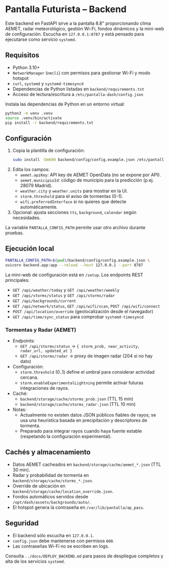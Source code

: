 # Pantalla Futurista – Backend

Este backend en FastAPI sirve a la pantalla 8.8" proporcionando clima AEMET, radar
meteorológico, gestión Wi-Fi, fondos dinámicos y la mini-web de configuración.
Escucha en `127.0.0.1:8787` y está pensado para ejecutarse como servicio `systemd`.

## Requisitos

- Python 3.10+
- `NetworkManager` (`nmcli`) con permisos para gestionar Wi-Fi y modo hotspot
- `curl`, `systemd` y `systemd-timesyncd`
- Dependencias de Python listadas en `backend/requirements.txt`
- Acceso de lectura/escritura a `/etc/pantalla-dash/config.json`

Instala las dependencias de Python en un entorno virtual:

```bash
python3 -m venv .venv
source .venv/bin/activate
pip install -r backend/requirements.txt
```

## Configuración

1. Copia la plantilla de configuración:
   ```bash
   sudo install -Dm600 backend/config/config.example.json /etc/pantalla-dash/config.json
   ```
2. Edita los campos:
   - `aemet.apiKey`: API key de AEMET OpenData (no se expone por API).
   - `aemet.municipioId`: código de municipio para la predicción (p.ej. 28079 Madrid).
   - `weather.city` y `weather.units` para mostrar en la UI.
   - `storm.threshold` para el aviso de tormentas (0-1).
   - `wifi.preferredInterface` si no quieres que detecte automáticamente.
3. Opcional: ajusta secciones `tts`, `background`, `calendar` según necesidades.

La variable `PANTALLA_CONFIG_PATH` permite usar otro archivo durante pruebas.

## Ejecución local

```bash
PANTALLA_CONFIG_PATH=$(pwd)/backend/config/config.example.json \
uvicorn backend.app:app --reload --host 127.0.0.1 --port 8787
```

La mini-web de configuración está en `/setup`. Los endpoints REST principales:

- `GET /api/weather/today` y `GET /api/weather/weekly`
- `GET /api/storms/status` y `GET /api/storms/radar`
- `GET /api/backgrounds/current`
- `GET /api/network/status`, `GET /api/wifi/scan`, `POST /api/wifi/connect`
- `POST /api/location/override` (geolocalización desde el navegador)
- `GET /api/time/sync_status` para comprobar `systemd-timesyncd`

### Tormentas y Radar (AEMET)

- Endpoints:
  - `GET /api/storms/status` → `{ storm_prob, near_activity, radar_url, updated_at }`
  - `GET /api/storms/radar` → proxy de imagen radar (204 si no hay dato)
- Configuración:
  - `storm.threshold` (0..1) define el umbral para considerar actividad cercana.
  - `storm.enableExperimentalLightning` permite activar futuras integraciones de rayos.
- Caché:
  - `backend/storage/cache/storms_prob.json` (TTL 15 min)
  - `backend/storage/cache/storms_radar.json` (TTL 10 min)
- Notas:
  - Actualmente no existen datos JSON públicos fiables de rayos; se usa una heurística basada en precipitación y descriptores de tormenta.
  - Preparado para integrar rayos cuando haya fuente estable (respetando la configuración experimental).

## Cachés y almacenamiento

- Datos AEMET cacheados en `backend/storage/cache/aemet_*.json` (TTL 30 min).
- Radar y probabilidad de tormenta en `backend/storage/cache/storms_*.json`.
- Override de ubicación en `backend/storage/cache/location_override.json`.
- Fondos automáticos servidos desde `/opt/dash/assets/backgrounds/auto/`.
- El hotspot genera la contraseña en `/var/lib/pantalla/ap_pass`.

## Seguridad

- El backend sólo escucha en `127.0.0.1`.
- `config.json` debe mantenerse con permisos `600`.
- Las contraseñas Wi-Fi no se escriben en logs.

Consulta `../docs/DEPLOY_BACKEND.md` para pasos de despliegue completos y alta de
los servicios `systemd`.
